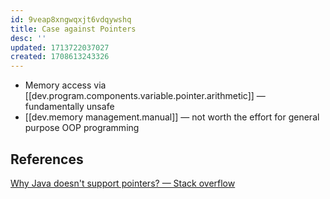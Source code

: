 ```yaml
---
id: 9veap8xngwqxjt6vdqywshq
title: Case against Pointers
desc: ''
updated: 1713722037027
created: 1708613243326
---
```



- Memory access via [[dev.program.components.variable.pointer.arithmetic]] — fundamentally unsafe
- [[dev.memory management.manual]] — not worth the effort for general purpose OOP programming

## References

[Why Java doesn't support pointers? — Stack overflow](https://stackoverflow.com/questions/9595636/why-java-doesnt-support-pointers)
